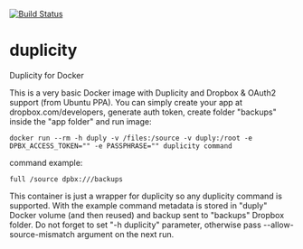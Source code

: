 [![Build Status](https://travis-ci.org/infiniteproject/duplicity.svg?branch=master)](https://travis-ci.org/infiniteproject/duplicity)
# duplicity
Duplicity for Docker

This is a very basic Docker image with Duplicity and Dropbox & OAuth2 support (from Ubuntu PPA).
You can simply create your app at dropbox.com/developers, generate auth token, create folder "backups" inside the "app folder" and run image:
```
docker run --rm -h duply -v /files:/source -v duply:/root -e DPBX_ACCESS_TOKEN="" -e PASSPHRASE="" duplicity command
```
command example:
```
full /source dpbx:///backups
```
This container is just a wrapper for duplicity so any duplicity command is supported.
With the example command metadata is stored in "duply" Docker volume (and then reused) and backup sent to "backups" Dropbox folder.
Do not forget to set "-h duplicity" parameter, otherwise pass --allow-source-mismatch argument on the next run.
